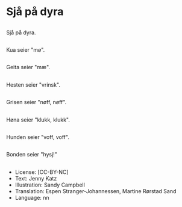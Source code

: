 # Sjå på dyra

##
Sjå på dyra.

##
Kua seier "mø".

##
Geita seier "mæ".

##
Hesten seier "vrinsk".

##
Grisen seier "nøff, nøff".

##
Høna seier "klukk, klukk".

##
Hunden seier "voff, voff".

##
Bonden seier "hysj!"

##
* License: [CC-BY-NC]
* Text: Jenny Katz
* Illustration: Sandy Campbell
* Translation: Espen Stranger-Johannessen, Martine Rørstad Sand
* Language: nn
